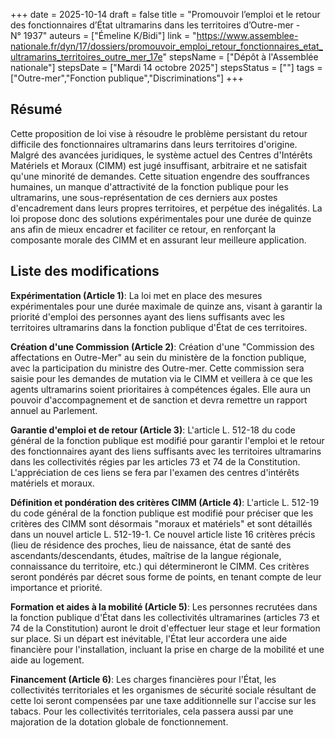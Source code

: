 +++
date = 2025-10-14
draft = false
title = "Promouvoir l’emploi et le retour des fonctionnaires d’État ultramarins dans les territoires d’Outre-mer - N° 1937"
auteurs = ["Émeline K/Bidi"]
link = "https://www.assemblee-nationale.fr/dyn/17/dossiers/promouvoir_emploi_retour_fonctionnaires_etat_ultramarins_territoires_outre_mer_17e"
stepsName = ["Dépôt à l'Assemblée nationale"]
stepsDate = ["Mardi 14 octobre 2025"]
stepsStatus = [""]
tags = ["Outre-mer","Fonction publique","Discriminations"]
+++

## Résumé

Cette proposition de loi vise à résoudre le problème persistant du retour difficile des fonctionnaires ultramarins dans leurs territoires d'origine. Malgré des avancées juridiques, le système actuel des Centres d'Intérêts Matériels et Moraux (CIMM) est jugé insuffisant, arbitraire et ne satisfait qu'une minorité de demandes. Cette situation engendre des souffrances humaines, un manque d'attractivité de la fonction publique pour les ultramarins, une sous-représentation de ces derniers aux postes d'encadrement dans leurs propres territoires, et perpétue des inégalités. La loi propose donc des solutions expérimentales pour une durée de quinze ans afin de mieux encadrer et faciliter ce retour, en renforçant la composante morale des CIMM et en assurant leur meilleure application.

## Liste des modifications

**Expérimentation (Article 1)**: La loi met en place des mesures expérimentales pour une durée maximale de quinze ans, visant à garantir la priorité d'emploi des personnes ayant des liens suffisants avec les territoires ultramarins dans la fonction publique d'État de ces territoires.

**Création d'une Commission (Article 2)**: Création d'une "Commission des affectations en Outre-Mer" au sein du ministère de la fonction publique, avec la participation du ministre des Outre-mer. Cette commission sera saisie pour les demandes de mutation via le CIMM et veillera à ce que les agents ultramarins soient prioritaires à compétences égales. Elle aura un pouvoir d'accompagnement et de sanction et devra remettre un rapport annuel au Parlement.

**Garantie d'emploi et de retour (Article 3)**: L'article L. 512-18 du code général de la fonction publique est modifié pour garantir l'emploi et le retour des fonctionnaires ayant des liens suffisants avec les territoires ultramarins dans les collectivités régies par les articles 73 et 74 de la Constitution. L'appréciation de ces liens se fera par l'examen des centres d'intérêts matériels et moraux.

**Définition et pondération des critères CIMM (Article 4)**: L'article L. 512-19 du code général de la fonction publique est modifié pour préciser que les critères des CIMM sont désormais "moraux et matériels" et sont détaillés dans un nouvel article L. 512-19-1. Ce nouvel article liste 16 critères précis (lieu de résidence des proches, lieu de naissance, état de santé des ascendants/descendants, études, maîtrise de la langue régionale, connaissance du territoire, etc.) qui détermineront le CIMM. Ces critères seront pondérés par décret sous forme de points, en tenant compte de leur importance et priorité.

**Formation et aides à la mobilité (Article 5)**: Les personnes recrutées dans la fonction publique d'État dans les collectivités ultramarines (articles 73 et 74 de la Constitution) auront le droit d'effectuer leur stage et leur formation sur place. Si un départ est inévitable, l'État leur accordera une aide financière pour l'installation, incluant la prise en charge de la mobilité et une aide au logement.

**Financement (Article 6)**: Les charges financières pour l'État, les collectivités territoriales et les organismes de sécurité sociale résultant de cette loi seront compensées par une taxe additionnelle sur l'accise sur les tabacs. Pour les collectivités territoriales, cela passera aussi par une majoration de la dotation globale de fonctionnement.

